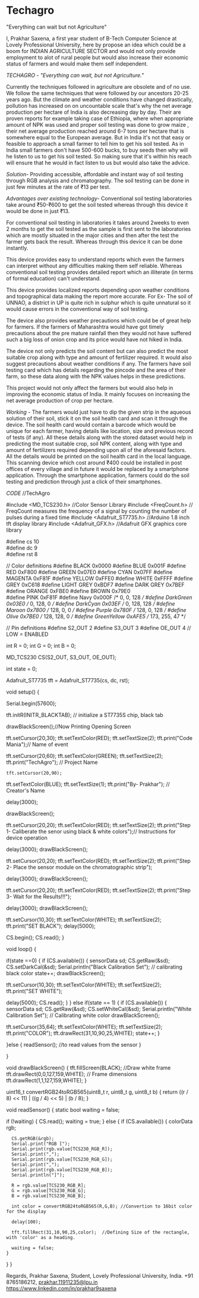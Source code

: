 # Techagro
"Everything can wait but not Agriculture"

I, Prakhar Saxena, a first year student of B-Tech Computer Science at Lovely Professional University, here by propose an idea which could be a boom for INDIAN AGRICULTURE SECTOR and would not only provide employment to alot of rural people but would also increase their economic status of farmers and would make them self independent.  

*TECHAGRO - "Everything can wait, but not Agriculture."*    

Currently the techniques followed in agriculture are obsolete and of no use. We follow the same techniques that were followed by our ancestors 20-25 years ago. But the climate and weather conditions have changed drastically, pollution has increased on on uncountable scale that's why the net average production per hectare of India is also decreasing day by day.
Their are proven reports for example taking case of Ethiopia, where when appropriate amount of NPK was used and proper soil testing was done to grow maize , their net average production reached around 6-7 tons per hectare that is somewhere equal to the European average.
But in India it's not that easy or feasible to approach a small farmer to tell him to get his soil tested. As in India small farmers don't have 500-600 bucks, to buy seeds then why will he listen to us to get his soil tested. So making sure that it's within his reach will ensure that he would in fact listen to us but would also take the advice.

*Solution-*
Providing accessible, affordable and instant way of soil testing through RGB analysis and chromatography. The soil testing can be done in just few minutes at the rate of ₹13 per test.

*Advantages over existing technology-*
Conventional soil testing laboratories take around ₹50-₹600 to get the soil tested whereas through this device it would be done in just ₹13.

For conventional soil testing in laboratories it takes around 2weeks to even 2 months to get the soil tested as the sample is first sent to the laboratories which are mostly situated in the major cities and then after the test the farmer gets back the result. Whereas through this device it can be done instantly.

This device provides easy to understand reports which even the farmers can interpret without any difficulties making them self reliable. Whereas conventional soil testing provides detailed report which an illiterate (in terms of formal education) can't understand.

This device provides localized reports depending upon weather conditions and topographical data making the report more accurate. For Ex- The soil of UNNAO, a district in UP is quite rich in sulphur which is quite unnatural so it would cause errors in the conventional way of soil testing.

The device also provides weather precautions which could be of great help for farmers. If the farmers of Maharashtra would have got timely precautions about the pre mature rainfall then they would not have suffered such a big loss of onion crop and its price would have not hiked in India.

The device not only predicts the soil content but can also predict the most suitable crop along with type and amount of fertilizer required. It would also suggest precautions about weather conditions if any. The farmers have soil testing card which has details regarding the pincode and the area of their farm, so these data along with the NPK values helps in these predictions.

This project would not only affect the farmers but would also help in improving the economic status of India.
It mainly focuses on increasing the net average production of crop per hectare.

*Working -*
The farmers would just have to dip the given strip in the aqueous solution of their soil, stick it on the soil health card and scan it through the device. The soil health card would contain a barcode which would be unique for each farmer, having details like location, size and previous record
of tests (if any). All these details along with the stored dataset would help in predicting the most suitable crop, soil NPK content, along with type and amount of fertilizers required depending upon all of the aforesaid factors.
All the details would be printed on the soil health card in the local language.
This scanning device which cost around ₹400  could be installed in post offices of every village and in future it would be replaced by a smartphone application. Through the smartphone application, farmers could do the soil testing and prediction through just a click of their smartphones.


*CODE*
//TechAgro

#include <MD_TCS230.h> //Color Sensor Library
#include <FreqCount.h> // FreqCount measures the frequency of a signal by counting the number of pulses during a fixed time
#include <Adafruit_ST7735.h> //Arduino 1.8 inch tft display library
#include <Adafruit_GFX.h> //Adafruit GFX graphics core library

#define cs   10  
#define dc   9   
#define rst  8   

// Color definitions
#define BLACK           0x0000
#define BLUE            0x001F
#define RED             0xF800
#define GREEN           0x07E0
#define CYAN            0x07FF
#define MAGENTA         0xF81F
#define YELLOW          0xFFE0 
#define WHITE           0xFFFF
#define GREY            0xC618
#define LIGHT GREY      0xBDF7
#define DARK GREY       0x7BEF
#define ORANGE          0xFBE0
#define BROWN           0x79E0  
#define PINK            0xF81F
#define Navy            0x000F      /*   0,   0, 128 */
#define DarkGreen       0x03E0      /*   0, 128,   0 */
#define DarkCyan        0x03EF      /*   0, 128, 128 */
#define Maroon          0x7800      /* 128,   0,   0 */
#define Purple          0x780F      /* 128,   0, 128 */
#define Olive           0x7BE0      /* 128, 128,   0 */
#define GreenYellow     0xAFE5      /* 173, 255,  47 */

// Pin definitions
#define  S2_OUT  2
#define  S3_OUT  3
#define  OE_OUT   4    // LOW = ENABLED 

int R = 0;
int G = 0;
int B = 0;

MD_TCS230 CS(S2_OUT, S3_OUT, OE_OUT);
  
int state = 0;

Adafruit_ST7735 tft = Adafruit_ST7735(cs, dc, rst);

void setup() {

 Serial.begin(57600);
  
 tft.initR(INITR_BLACKTAB);   // initialize a ST7735S chip, black tab


 drawBlackScreen();//Now Printing Opening Screen
  
 tft.setCursor(20,30);
  tft.setTextColor(RED);
 tft.setTextSize(2);
    tft.print("Code Mania");// Name of event

 tft.setCursor(20,60);
    tft.setTextColor(GREEN);
 tft.setTextSize(2);
  tft.print("TechAgro"); // Project Name

    tft.setCursor(20,90);
 tft.setTextColor(BLUE);
  tft.setTextSize(1);
 tft.print("By- Prakhar"); // Creator's Name

  delay(3000);
  
  drawBlackScreen();

 
  
 tft.setCursor(20,20);
  tft.setTextColor(RED);
 tft.setTextSize(2);
    tft.print("Step 1- Caliberate the senor using black & white colors");// Instructions for device operation

  delay(3000);
drawBlackScreen();

 tft.setCursor(20,20);
  tft.setTextColor(RED);
 tft.setTextSize(2);
    tft.print("Step 2- Place the sensor module on the chromatographic strip");

  delay(3000);
drawBlackScreen();

 tft.setCursor(20,20);
  tft.setTextColor(RED);
 tft.setTextSize(2);
    tft.print("Step 3- Wait for the Results!!!");

  delay(3000);
drawBlackScreen();

   tft.setCursor(10,30);
   tft.setTextColor(WHITE);
   tft.setTextSize(2);
   tft.print("SET BLACK");
   delay(5000);
   
   CS.begin();
   CS.read();
}

void loop() {

if(state ==0)
{
  if (CS.available()) {
   sensorData  sd;
   CS.getRaw(&sd); 
   CS.setDarkCal(&sd); 
   Serial.println("Black Calibration Set"); // calibrating black color
   state++;
   drawBlackScreen();

   tft.setCursor(10,30);
   tft.setTextColor(WHITE);
   tft.setTextSize(2);
   tft.print("SET WHITE");

   delay(5000);
   CS.read();
  }
}
else if(state == 1)
{
 if (CS.available()) {
   sensorData  sd;
   CS.getRaw(&sd); 
   CS.setWhiteCal(&sd); 
   Serial.println("White Calibration Set"); // Calibrating white color
   drawBlackScreen();

  tft.setCursor(35,64);
  tft.setTextColor(WHITE);
    tft.setTextSize(2);
   tft.print("COLOR");
  tft.drawRect(31,10,90,25,WHITE);
   state++;
  }

}else
{
  readSensor(); //to read values from the sensor
}
 

}

void drawBlackScreen()
{
  tft.fillScreen(BLACK);
  //Draw white frame
  tft.drawRect(0,0,127,159,WHITE); // Frame dimensions
  tft.drawRect(1,1,127,159,WHITE);
}

uint16_t convertRGB24toRGB565(uint8_t r, uint8_t g, uint8_t b) 
{
  return ((r / 8) << 11) | ((g / 4) << 5) | (b / 8);
}

void readSensor()
{
  static  bool  waiting = false;
  
  if (!waiting)
  {
    CS.read();
    waiting = true;
  }
  else
  {
    if (CS.available()) 
    {
      colorData  rgb;
      
      CS.getRGB(&rgb);
      Serial.print("RGB [");
      Serial.print(rgb.value[TCS230_RGB_R]);
      Serial.print(",");
      Serial.print(rgb.value[TCS230_RGB_G]);
      Serial.print(",");
      Serial.print(rgb.value[TCS230_RGB_B]);
      Serial.println("]");
      
      R = rgb.value[TCS230_RGB_R];
      G = rgb.value[TCS230_RGB_G];
      B = rgb.value[TCS230_RGB_B];
 
      int color = convertRGB24toRGB565(R,G,B); //Convertion to 16bit color for the display
      
      delay(100);
      
      tft.fillRect(31,10,90,25,color);  //Defining Size of the rectangle, with 'color' as a heading.

      waiting = false;
    }
  }
} 

Regards,
Prakhar Saxena,
Student,
Lovely Professional University, India.
+91 8765186212,
prakhar.11911235@lpu.in
https://www.linkedin.com/in/prakhar9saxena
